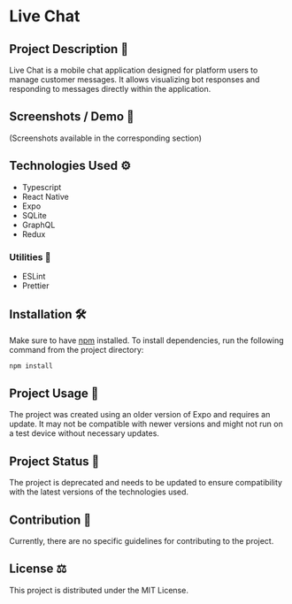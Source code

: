 # Live Chat

## Project Description 💬

Live Chat is a mobile chat application designed for platform users to manage customer messages. It allows visualizing bot responses and responding to messages directly within the application.

## Screenshots / Demo 📸

(Screenshots available in the corresponding section)

## Technologies Used ⚙️

- Typescript
- React Native
- Expo
- SQLite
- GraphQL
- Redux

### Utilities 🧰

- ESLint
- Prettier

## Installation 🛠️

Make sure to have [npm](https://www.npmjs.com/) installed. To install dependencies, run the following command from the project directory:

```bash
npm install
```

## Project Usage 🚀

The project was created using an older version of Expo and requires an update. It may not be compatible with newer versions and might not run on a test device without necessary updates.

## Project Status 🚧

The project is deprecated and needs to be updated to ensure compatibility with the latest versions of the technologies used.

## Contribution 🤝

Currently, there are no specific guidelines for contributing to the project.

## License ⚖️

This project is distributed under the MIT License.
